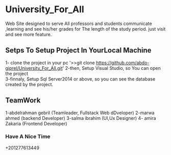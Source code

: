 # University_For_All
Web Site designed to serve All professors and students communicate ,learning and see 
his/her grades  for The length of the study period. just visit and see more feature.

## Setps To Setup Project In YourLocal Machine
1- clone the project in your pc '>>git clone https://github.com/abdo-giprel/University_For_All.git'
2-then, Setup Visual Studio, so You can open the project   
3-finnaly, Setup Sql Server2014 or above, so you can see the database created by the project.

## TeamWork
1-abdelrahman gebril (Teamleader, Fullstack Web dDveloper)
2-marwa ahmed (backend Developer)
3-salma ibrahim (UI,Ux Designer)
4- amira Zakaria (Frontend Developer)

### Have A Nice Time 

+201277613449
